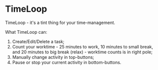 # TimeLoop
TimeLoop - it's a tint thing for your time-management.

What TimeLoop can:
1. Create/Edit/Delete a task;
2. Count your worktime - 25 minutes to work, 10 minutes to small break, and 20 minutes to big break (relax) - worktime counts is in right pole;
3. Manually change activity in top-buttons;
4. Pause or stop your current activity in bottom-buttons.

